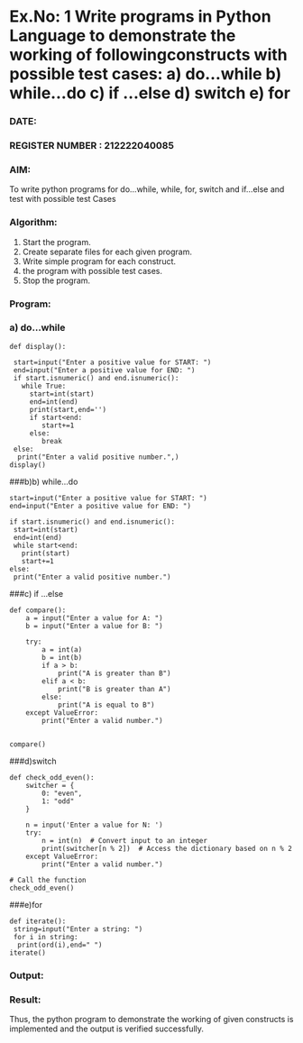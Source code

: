 # Ex.No: 1 Write programs in Python Language to demonstrate the working of followingconstructs with possible test cases: a) do…while b) while…do c) if …else d) switch e) for 

### DATE:                                                                            
### REGISTER NUMBER : 212222040085

### AIM:  
To write python programs for do…while, while, for, switch and if…else and test with possible test 
Cases 

### Algorithm:
1. Start the program.
2. Create separate files for each given program.
3. Write simple program for each construct.
4.  the program with possible test cases.
5. Stop the program.
### Program:
### a) do…while 
```
def display(): 
 
 start=input("Enter a positive value for START: ") 
 end=input("Enter a positive value for END: ") 
 if start.isnumeric() and end.isnumeric(): 
   while True: 
     start=int(start) 
     end=int(end)  
     print(start,end='')  
     if start<end: 
        start+=1 
     else: 
        break 
 else: 
  print("Enter a valid positive number.",)
display()
```
###b)b) while…do
```
start=input("Enter a positive value for START: ") 
end=input("Enter a positive value for END: ")

if start.isnumeric() and end.isnumeric(): 
 start=int(start) 
 end=int(end) 
 while start<end: 
   print(start) 
   start+=1 
else: 
 print("Enter a valid positive number.")
```
###c) if …else 
```
def compare(): 
    a = input("Enter a value for A: ") 
    b = input("Enter a value for B: ") 
    
    try: 
        a = int(a) 
        b = int(b) 
        if a > b: 
            print("A is greater than B") 
        elif a < b: 
            print("B is greater than A") 
        else: 
            print("A is equal to B") 
    except ValueError: 
        print("Enter a valid number.")


compare()

```
###d)switch
```
def check_odd_even(): 
    switcher = { 
        0: "even", 
        1: "odd" 
    } 
    
    n = input('Enter a value for N: ') 
    try: 
        n = int(n)  # Convert input to an integer
        print(switcher[n % 2])  # Access the dictionary based on n % 2
    except ValueError: 
        print("Enter a valid number.") 

# Call the function
check_odd_even()

```
###e)for
```
def iterate(): 
 string=input("Enter a string: ") 
 for i in string: 
  print(ord(i),end=" ") 
iterate() 
```













### Output:







### Result:
Thus, the python program to demonstrate the working of given constructs is implemented and the output is verified successfully.


